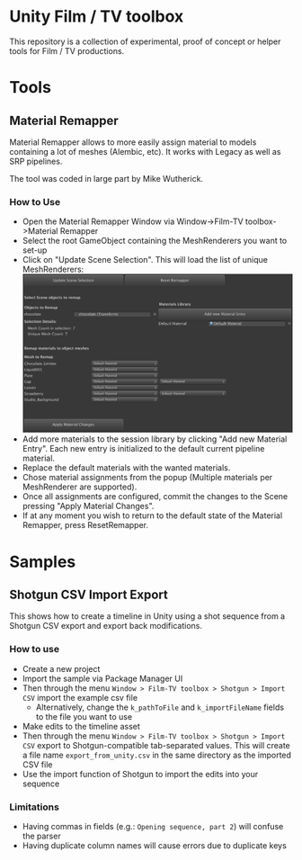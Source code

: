 Unity Film / TV toolbox
=========================

This repository is a collection of experimental, proof of concept or helper tools for Film / TV productions.
 
Tools
=========================

Material Remapper
----------------------
Material Remapper allows to more easily assign material to models containing a lot of meshes (Alembic, etc).
It works with Legacy as well as SRP pipelines.

The tool was coded in large part by Mike Wutherick.

### How to Use

* Open the Material Remapper Window via Window->Film-TV toolbox->Material Remapper
* Select the root GameObject containing the MeshRenderers you want to set-up
* Click on "Update Scene Selection". This will load the list of unique MeshRenderers: ![import settings](images/WindowPopulated.png)
* Add more materials to the session library by clicking "Add new Material Entry". Each new entry is initialized to the default current pipeline material.
* Replace the default materials with the wanted materials.
* Chose material assignments from the popup (Multiple materials per MeshRenderer are supported). 
* Once all assignments are configured, commit the changes to the Scene pressing "Apply Material Changes".
* If at any moment you wish to return to the default state of the Material Remapper, press ResetRemapper.

Samples
==========================

Shotgun CSV Import Export
--------------------------

This shows how to create a timeline in Unity using a shot sequence from a Shotgun CSV export and export back modifications.

### How to use

* Create a new project
* Import the sample via Package Manager UI
* Then through the menu `Window > Film-TV toolbox > Shotgun > Import CSV` import the example csv file
    * Alternatively, change the `k_pathToFile` and `k_importFileName` fields to the file you want to use
* Make edits to the timeline asset
* Then through the menu `Window > Film-TV toolbox > Shotgun > Import CSV` export to Shotgun-compatible tab-separated values. This will create a file name `export_from_unity.csv` in the same directory as the imported CSV file
* Use the import function of Shotgun to import the edits into your sequence

### Limitations

* Having commas in fields (e.g.: `Opening sequence, part 2`) will confuse the parser
* Having duplicate column names will cause errors due to duplicate keys
